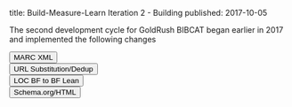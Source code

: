 title: Build-Measure-Learn Iteration 2 - Building
published: 2017-10-05

The second development cycle for GoldRush BIBCAT began earlier
in 2017 and implemented the following changes

<button type="button" class="btn btn-primary" data-toggle="modal" data-target="#bml-2-marc-xml-dialog">MARC XML</button>
<i class="fa fa-forward" aria-hidden="true"></i><br>
<button type="button" class="btn btn-default">URL Substitution/Dedup</button>
<i class="fa fa-forward" aria-hidden="true"></i><br>
<button type="button" class="btn btn-success">LOC BF to BF Lean</button>
<i class="fa fa-forward" aria-hidden="true"></i><br>
<button type="button" class="btn btn-danger">Schema.org/HTML</button>
